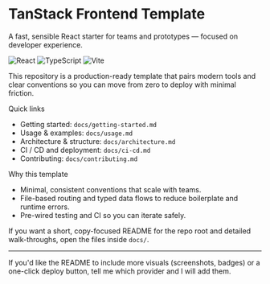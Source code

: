 # TanStack Frontend Template

A fast, sensible React starter for teams and prototypes — focused on developer experience.

![React](https://img.shields.io/badge/React-19-61DAFB?logo=react&logoColor=white) ![TypeScript](https://img.shields.io/badge/TypeScript-5.7-3178C6?logo=typescript&logoColor=white) ![Vite](https://img.shields.io/badge/Vite-7-646CFF?logo=vite&logoColor=white)

This repository is a production-ready template that pairs modern tools and clear conventions so you can move from zero to deploy with minimal friction.

Quick links

- Getting started: `docs/getting-started.md`
- Usage & examples: `docs/usage.md`
- Architecture & structure: `docs/architecture.md`
- CI / CD and deployment: `docs/ci-cd.md`
- Contributing: `docs/contributing.md`

Why this template

- Minimal, consistent conventions that scale with teams.
- File-based routing and typed data flows to reduce boilerplate and runtime errors.
- Pre-wired testing and CI so you can iterate safely.

If you want a short, copy-focused README for the repo root and detailed walk-throughs, open the files inside `docs/`.

---

If you'd like the README to include more visuals (screenshots, badges) or a one-click deploy button, tell me which provider and I will add them.
